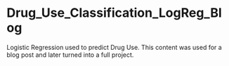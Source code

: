 # Drug_Use_Classification_LogReg_Blog
Logistic Regression used to predict Drug Use. This content was used for a blog post and later turned into a full project.
